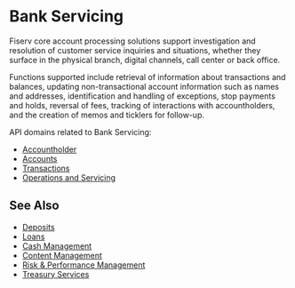 # Bank Servicing

Fiserv core account processing solutions support investigation and resolution of customer service inquiries and situations, whether they surface in the physical branch, digital channels, call center or back office. 

Functions supported include retrieval of information about transactions and balances, updating non-transactional account information such as names and addresses, identification and handling of exceptions, stop payments and holds, reversal of fees, tracking of interactions with accountholders, and the creation of memos and ticklers for follow-up. 


API domains related to Bank Servicing: 
- [Accountholder](?path=docs/fintechs/accountholder.md "Click to open")
- [Accounts](?path=docs/fintechs/accounts.md "Click to open")
- [Transactions](?path=docs/fintechs/transactions.md "Click to open")
- [Operations and Servicing](?path=docs/fintechs/servicing.md "Click to open")

## See Also
- [Deposits](?path=docs/banks-and-CU/deposits.md "Click to open")
- [Loans](?path=docs/banks-and-CU/loans.md "Click to open")
- [Cash Management](?path=docs/banks-and-CU/cash-mgt.md "Click to open")
- [Content Management](?path=docs/banks-and-CU/content-mgt.md "Click to open")
- [Risk & Performance Management](?path=docs/banks-and-CU/riskMgt.md "Click to open")
- [Treasury Services](?path=docs/banks-and-CU/treasury-services.md "Click to open")
